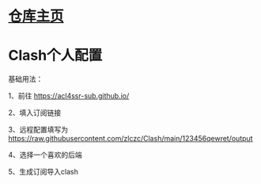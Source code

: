 # [仓库主页](https://github.com/123456qewret/Clash)
# Clash个人配置

基础用法：

1、前往 https://acl4ssr-sub.github.io/

2、填入订阅链接

3、远程配置填写为 https://raw.githubusercontent.com/zlczc/Clash/main/123456qewret/output 

4、选择一个喜欢的后端

5、生成订阅导入clash
